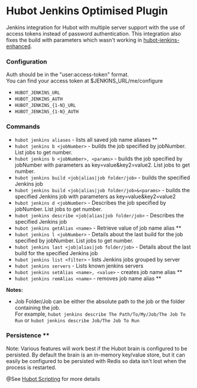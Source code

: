 # Hubot Jenkins Optimised Plugin

Jenkins integration for Hubot with multiple server support with the use of access tokens instead of password authentication. This integration also fixes the build with parameters which wasn't working in [hubot-jenkins-enhanced](https://github.com/codeandfury/hubot-jenkins-enhanced).

### Configuration
Auth should be in the "user:access-token" format.\
You can find your access token at $JENKINS_URL/me/configure

- ```HUBOT_JENKINS_URL```
- ```HUBOT_JENKINS_AUTH```
- ```HUBOT_JENKINS_{1-N}_URL```
- ```HUBOT_JENKINS_{1-N}_AUTH```

### Commands
- ```hubot jenkins aliases``` - lists all saved job name aliases **
- ```hubot jenkins b <jobNumber>``` - builds the job specified by jobNumber. List jobs to get number.
- ```hubot jenkins b <jobNumber>, <params>``` - builds the job specified by jobNumber with parameters as key=value&key2=value2. List jobs to get number.
- ```hubot jenkins build <job|alias|job folder/job>``` - builds the specified Jenkins job
- ```hubot jenkins build <job|alias|job folder/job>&<params>``` - builds the specified Jenkins job with parameters as key=value&key2=value2
- ```hubot jenkins d <jobNumber>``` - Describes the job specified by jobNumber. List jobs to get number.
- ```hubot jenkins describe <job|alias|job folder/job>``` - Describes the specified Jenkins job
- ```hubot jenkins getAlias <name>``` - Retrieve value of job name alias **
- ```hubot jenkins l <jobNumber>``` - Details about the last build for the job specified by jobNumber. List jobs to get number.
- ```hubot jenkins last <job|alias|job folder/job>``` - Details about the last build for the specified Jenkins job
- ```hubot jenkins list <filter>``` - lists Jenkins jobs grouped by server
- ```hubot jenkins servers``` - Lists known jenkins servers
- ```hubot jenkins setAlias <name>, <value>``` - creates job name alias **
- ```hubot jenkins remAlias <name>``` - removes job name alias **

**Notes:** 
- Job Folder/Job can be either the absolute path to the job or the folder containing the job. \
For example, `hubot jenkins describe The Path/To/My/Job/The Job To Run` or `hubot jenkins describe Job/The Job To Run`

### Persistence **
Note: Various features will work best if the Hubot brain is configured to be persisted. By default
the brain is an in-memory key/value store, but it can easily be configured to be persisted with Redis so
data isn't lost when the process is restarted.

@See [Hubot Scripting](https://hubot.github.com/docs/scripting/) for more details

